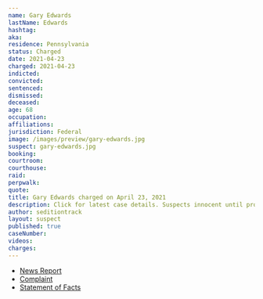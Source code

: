 ```yaml
---
name: Gary Edwards
lastName: Edwards
hashtag:
aka:
residence: Pennsylvania
status: Charged
date: 2021-04-23
charged: 2021-04-23
indicted:
convicted:
sentenced:
dismissed:
deceased:
age: 68
occupation:
affiliations:
jurisdiction: Federal
image: /images/preview/gary-edwards.jpg
suspect: gary-edwards.jpg
booking:
courtroom:
courthouse:
raid:
perpwalk:
quote:
title: Gary Edwards charged on April 23, 2021
description: Click for latest case details. Suspects innocent until proven guilty.
author: seditiontrack
layout: suspect
published: true
caseNumber:
videos:
charges:
---
```

- [News Report](https://6abc.com/capitol-riot-arrest-bucks-county-churchville-gary-edwards/10585377/)
- [Complaint](https://www.justice.gov/usao-dc/case-multi-defendant/file/1391666/download)
- [Statement of Facts](https://www.justice.gov/usao-dc/case-multi-defendant/file/1391671/download)

